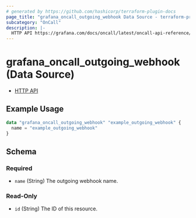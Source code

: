 ```yaml
---
# generated by https://github.com/hashicorp/terraform-plugin-docs
page_title: "grafana_oncall_outgoing_webhook Data Source - terraform-provider-grafana"
subcategory: "OnCall"
description: |-
  HTTP API https://grafana.com/docs/oncall/latest/oncall-api-reference/outgoing_webhooks/
---
```


# grafana_oncall_outgoing_webhook (Data Source)

* [HTTP API](https://grafana.com/docs/oncall/latest/oncall-api-reference/outgoing_webhooks/)

## Example Usage

```terraform
data "grafana_oncall_outgoing_webhook" "example_outgoing_webhook" {
  name = "example_outgoing_webhook"
}
```

<!-- schema generated by tfplugindocs -->
## Schema

### Required

- `name` (String) The outgoing webhook name.

### Read-Only

- `id` (String) The ID of this resource.


